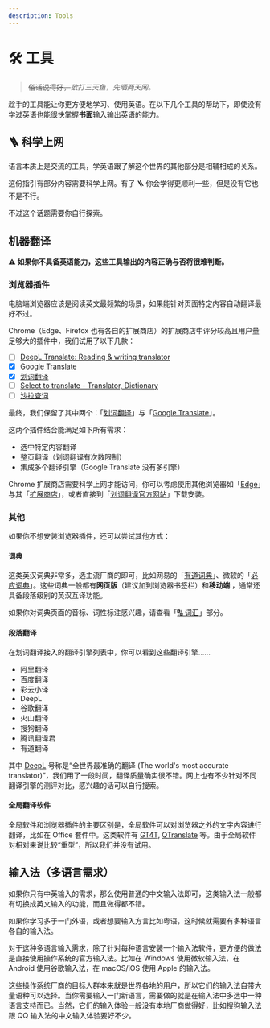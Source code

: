 ```yaml
---
description: Tools
---
```


# 🛠 工具

<!--@include: ./.vitepress/hack.md-->

> ~~俗话说得好，~~_欲打三天鱼，先晒两天网。_

趁手的工具能让你更方便地学习、使用英语。在以下几个工具的帮助下，即使没有学过英语也能很快掌握**书面**输入输出英语的能力。

## 🪜 科学上网

语言本质上是交流的工具，学英语跟了解这个世界的其他部分是相辅相成的关系。

这份指引有部分内容需要科学上网。有了 🪜 你会学得更顺利一些，但是没有它也不是不行。

不过这个话题需要你自行探索。

## 机器翻译

**⚠️ 如果你不具备英语能力，这些工具输出的内容正确与否将很难判断。**

### 浏览器插件

电脑端浏览器应该是阅读英文最频繁的场景，如果能针对页面特定内容自动翻译最好不过。

Chrome（Edge、Firefox 也有各自的扩展商店）的扩展商店中评分较高且用户量足够大的插件中，我们试用了以下几款：

* [ ] [DeepL Translate: Reading & writing translator](https://chrome.google.com/webstore/detail/deepl-translate-reading-w/cofdbpoegempjloogbagkncekinflcnj)
* [x] [Google Translate](https://chrome.google.com/webstore/detail/google-translate/aapbdbdomjkkjkaonfhkkikfgjllcleb)
* [x] [划词翻译](https://chrome.google.com/webstore/detail/%E5%88%92%E8%AF%8D%E7%BF%BB%E8%AF%91/ikhdkkncnoglghljlkmcimlnlhkeamad)
* [ ] [Select to translate - Translator, Dictionary](https://chrome.google.com/webstore/detail/select-to-translate-trans/ibppednjgooiepmkgdcoppnmbhmieefh)
* [ ] [沙拉查词](https://chrome.google.com/webstore/detail/%E6%B2%99%E6%8B%89%E6%9F%A5%E8%AF%8D-%E8%81%9A%E5%90%88%E8%AF%8D%E5%85%B8%E5%88%92%E8%AF%8D%E7%BF%BB%E8%AF%91/cdonnmffkdaoajfknoeeecmchibpmkmg)

最终，我们保留了其中两个：「[划词翻译](https://chrome.google.com/webstore/detail/%E5%88%92%E8%AF%8D%E7%BF%BB%E8%AF%91/ikhdkkncnoglghljlkmcimlnlhkeamad)」与「[Google Translate](https://chrome.google.com/webstore/detail/google-translate/aapbdbdomjkkjkaonfhkkikfgjllcleb)」。

这两个插件结合能满足如下所有需求：

* 选中特定内容翻译
* 整页翻译（划词翻译有次数限制）
* 集成多个翻译引擎（Google Translate 没有多引擎）

Chrome 扩展商店需要科学上网才能访问，你可以考虑使用其他浏览器如「[Edge](https://www.microsoft.com/zh-cn/edge)」与其「[扩展商店](https://microsoftedge.microsoft.com/addons/)」，或者直接到「[划词翻译官方网站](https://hcfy.app/)」下载安装。

### 其他

如果你不想安装浏览器插件，还可以尝试其他方式：

#### 词典

这类英汉词典非常多，选主流厂商的即可，比如网易的「[有道词典](https://dict.youdao.com/)」、微软的「[必应词典](https://cn.bing.com/dict)」。这些词典一般都有**网页版**（建议加到浏览器书签栏）和**移动端** ，通常还具备段落级别的英汉互译功能。

如果你对词典页面的音标、词性标注感兴趣，请查看「[🔠 词汇](/vocabulary/)」部分。

#### 段落翻译

在划词翻译接入的翻译引擎列表中，你可以看到这些翻译引擎……

* 阿里翻译
* 百度翻译
* 彩云小译
* DeepL
* 谷歌翻译
* 火山翻译
* 搜狗翻译
* 腾讯翻译君
* 有道翻译

其中 [DeepL](https://www.deepl.com/) 号称是“全世界最准确的翻译 (The world's most accurate translator)”，我们用了一段时间，翻译质量确实很不错。网上也有不少针对不同翻译引擎的测评对比，感兴趣的话可以自行搜索。

#### 全局翻译软件

全局软件和浏览器插件的主要区别是，全局软件可以对浏览器之外的文字内容进行翻译，比如在 Office 套件中。这类软件有 [GT4T](https://gt4t.cn/), [QTranslate](https://quest-app.appspot.com/) 等。由于全局软件对相对来说比较“重型”，所以我们并没有试用。

## 输入法（多语言需求）

如果你只有中英输入的需求，那么使用普通的中文输入法即可，这类输入法一般都有切换成英文输入的功能，而且做得都不错。

如果你学习多于一门外语，或者想要输入方言比如粤语，这时候就需要有多种语言各自的输入法。

对于这种多语言输入需求，除了针对每种语言安装一个输入法软件，更方便的做法是直接使用操作系统的官方输入法。比如在 Windows 使用微软输入法，在 Android 使用谷歌输入法，在 macOS/iOS 使用 Apple 的输入法。

这些操作系统厂商的目标人群本来就是世界各地的用户，所以它们的输入法自带大量语种可以选择。当你需要输入一门新语言，需要做的就是在输入法中多选中一种语言支持而已。当然，它们的输入体验一般没有本地厂商做得好，比如搜狗输入法跟 QQ 输入法的中文输入体验要好不少。

